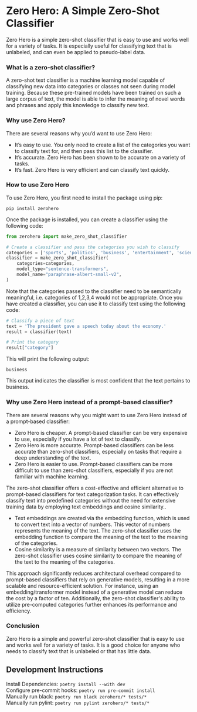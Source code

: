 # Zero Hero: A Simple Zero-Shot Classifier

Zero Hero is a simple zero-shot classifier that is easy to use and works well for a variety of tasks. It is especially useful for classifying text that is unlabeled, and can even be applied to pseudo-label data.

### What is a zero-shot classifier?

A zero-shot text classifier is a machine learning model capable of classifying new data into categories or classes not seen during model training. Because these pre-trained models have been trained on such a large corpus of text, the model is able to infer the meaning of novel words and phrases and apply this knowledge to classify new text.

### Why use Zero Hero?

There are several reasons why you’d want to use Zero Hero:
 - It’s easy to use. You only need to create a list of the categories you want to classify text for, and then pass this list to the classifier.
 - It’s accurate. Zero Hero has been shown to be accurate on a variety of tasks.
 - It’s fast. Zero Hero is very efficient and can classify text quickly.

### How to use Zero Hero

To use Zero Hero, you first need to install the package using pip:
```
pip install zerohero
```
Once the package is installed, you can create a classifier using the following code:
```python
from zerohero import make_zero_shot_classifier

# Create a classifier and pass the categories you wish to classify
categories = ['sports', 'politics', 'business', 'entertainment', 'science']
classifier = make_zero_shot_classifier(
    categories=categories,
    model_type="sentence-transformers",
    model_name="paraphrase-albert-small-v2",
)
```
Note that the categories passed to the classifier need to be semantically meaningful, i.e. categories of 1,2,3,4 would not be appropriate. Once you have created a classifier, you can use it to classify text using the following code:

```python
# Classify a piece of text
text = 'The president gave a speech today about the economy.'
result = classifier(text)

# Print the category
result["category"]
```
This will print the following output:
```
business
```
This output indicates the classifier is most confident that the text pertains to business.

### Why use Zero Hero instead of a prompt-based classifier?

There are several reasons why you might want to use Zero Hero instead of a prompt-based classifier:
 - Zero Hero is cheaper. A prompt-based classifier can be very expensive to use, especially if you have a lot of text to classify.
 - Zero Hero is more accurate. Prompt-based classifiers can be less accurate than zero-shot classifiers, especially on tasks that require a deep understanding of the text.
 - Zero Hero is easier to use. Prompt-based classifiers can be more difficult to use than zero-shot classifiers, especially if you are not familiar with machine learning.

The zero-shot classifier offers a cost-effective and efficient alternative to prompt-based classifiers for text categorization tasks. It can effectively classify text into predefined categories without the need for extensive training data by employing text embeddings and cosine similarity.. 
 - Text embeddings are created via the embedding function, which is used to convert text into a vector of numbers. This vector of numbers represents the meaning of the text. The zero-shot classifier uses the embedding function to compare the meaning of the text to the meaning of the categories.
 - Cosine similarity is a measure of similarity between two vectors. The zero-shot classifier uses cosine similarity to compare the meaning of the text to the meaning of the categories.

This approach significantly reduces architectural overhead compared to prompt-based classifiers that rely on generative models, resulting in a more scalable and resource-efficient solution. For instance, using an embedding/transformer model instead of a generative model can reduce the cost by a factor of ten. Additionally, the zero-shot classifier's ability to utilize pre-computed categories further enhances its performance and efficiency.

### Conclusion

Zero Hero is a simple and powerful zero-shot classifier that is easy to use and works well for a variety of tasks. It is a good choice for anyone who needs to classify text that is unlabeled or that has little data.

## Development Instructions

Install Dependencies: `poetry install --with dev`  
Configure pre-commit hooks: `poetry run pre-commit install`  
Manually run black: `poetry run black zerohero/* tests/*`  
Manually run pylint: `poetry run pylint zerohero/* tests/*`
